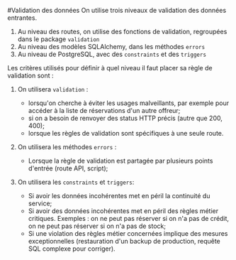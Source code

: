 #Validation des données
On utilise trois niveaux de validation des données entrantes. 
1. Au niveau des routes, on utilise des fonctions de validation, regroupées dans le package `validation`
2. Au niveau des modèles SQLAlchemy, dans les méthodes `errors`
3. Au niveau de PostgreSQL, avec des `constraints` et des `triggers`

Les critères utilisés pour définir à quel niveau il faut placer sa règle de validation sont :
1. On utilisera `validation` : 
    - lorsqu'on cherche à éviter les usages malveillants, par exemple pour accéder à la liste de réservations d'un autre offreur;
    - si on a besoin de renvoyer des status HTTP précis (autre que 200, 400);
    - lorsque les règles de validation sont spécifiques à une seule route.
    
2. On utilisera les méthodes `errors` :
    - Lorsque la règle de validation est partagée par plusieurs points d'entrée (route API, script);

3. On utilisera les `constraints` et `triggers`:
    - Si avoir les données incohérentes met en péril la continuité du service;
    - Si avoir des données incohérentes met en péril des règles métier critiques. Exemples : on ne peut pas réserver si on n'a pas de crédit, on ne peut pas réserver si on n'a pas de stock;
    - Si une violation des règles métier concernées implique des mesures exceptionnelles (restauration d'un backup de production, requête SQL complexe pour corriger).